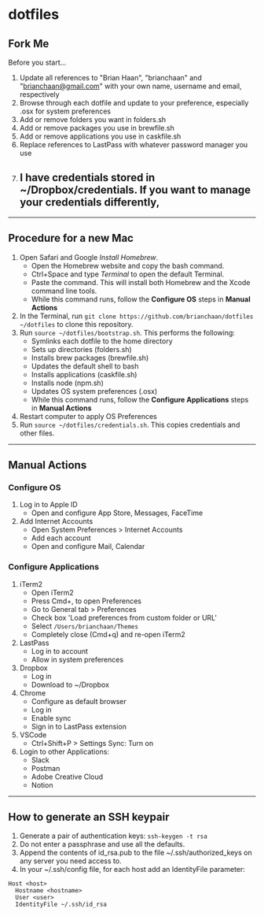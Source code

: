 # dotfiles

## Fork Me

Before you start...

1. Update all references to "Brian Haan", "brianchaan" and "brianchaan@gmail.com" with your own name, username and email, respectively
1. Browse through each dotfile and update to your preference, especially .osx for system preferences
1. Add or remove folders you want in folders.sh
1. Add or remove packages you use in brewfile.sh
1. Add or remove applications you use in caskfile.sh
1. Replace references to LastPass with whatever password manager you use
1. I have credentials stored in ~/Dropbox/credentials. If you want to manage your credentials differently, 
    - 

---

## Procedure for a new Mac

1. Open Safari and Google *Install Homebrew*. 
    - Open the Homebrew website and copy the bash command.
    - Ctrl+Space and type *Terminal* to open the default Terminal.
    - Paste the command. This will install both Homebrew and the Xcode command line tools.
    - While this command runs, follow the **Configure OS** steps in **Manual Actions**
1. In the Terminal, run ```git clone https://github.com/brianchaan/dotfiles ~/dotfiles``` to clone this repository.
1. Run ```source ~/dotfiles/bootstrap.sh```. This performs the following:
    - Symlinks each dotfile to the home directory
    - Sets up directories (folders.sh)
    - Installs brew packages (brewfile.sh)
    - Updates the default shell to bash
    - Installs applications (caskfile.sh)
    - Installs node (npm.sh)
    - Updates OS system preferences (.osx)
    - While this command runs, follow the **Configure Applications** steps in **Manual Actions**
1. Restart computer to apply OS Preferences
1. Run ```source ~/dotfiles/credentials.sh```. This copies credentials and other files.

---

## Manual Actions

### Configure OS

1. Log in to Apple ID
    - Open and configure App Store, Messages, FaceTime
1. Add Internet Accounts
    - Open System Preferences > Internet Accounts
    - Add each account
    - Open and configure Mail, Calendar

### Configure Applications

1. iTerm2
    - Open iTerm2
    - Press Cmd+, to open Preferences
    - Go to General tab > Preferences
    - Check box 'Load preferences from custom folder or URL'
    - Select ```/Users/brianchaan/Themes```
    - Completely close (Cmd+q) and re-open iTerm2
1. LastPass
    - Log in to account
    - Allow in system preferences
1. Dropbox
    - Log in
    - Download to ~/Dropbox
1. Chrome
    - Configure as default browser
    - Log in
    - Enable sync
    - Sign in to LastPass extension
1. VSCode
    - Ctrl+Shift+P > Settings Sync: Turn on
1. Login to other Applications:
    - Slack
    - Postman
    - Adobe Creative Cloud
    - Notion

---

## How to generate an SSH keypair

1. Generate a pair of authentication keys: `ssh-keygen -t rsa`
1. Do not enter a passphrase and use all the defaults.
1. Append the contents of id_rsa.pub to the file ~/.ssh/authorized_keys on any server you need access to.
1. In your ~/.ssh/config file, for each host add an IdentityFile parameter:

```
Host <host>
  Hostname <hostname>
  User <user>
  IdentityFile ~/.ssh/id_rsa
```
